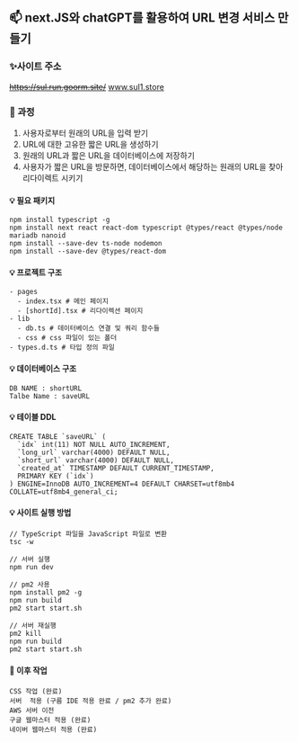 ## 📫 next.JS와 chatGPT를 활용하여 URL 변경 서비스 만들기

### ✨사이트 주소
~~https://sul.run.goorm.site/~~
www.sul1.store

### 📌 과정
1. 사용자로부터 원래의 URL을 입력 받기
2. URL에 대한 고유한 짧은 URL을 생성하기
3. 원래의 URL과 짧은 URL을 데이터베이스에 저장하기
4. 사용자가 짧은 URL을 방문하면, 데이터베이스에서 해당하는 원래의 URL을 찾아 리다이렉트 시키기

#### 💡 필요 패키지
```
npm install typescript -g 
npm install next react react-dom typescript @types/react @types/node mariadb nanoid
npm install --save-dev ts-node nodemon
npm install --save-dev @types/react-dom
```

#### 💡 프로젝트 구조
```
- pages
  - index.tsx # 메인 페이지
  - [shortId].tsx # 리다이렉션 페이지
- lib
  - db.ts # 데이터베이스 연결 및 쿼리 함수들 
  - css # css 파일이 있는 폴더
- types.d.ts # 타입 정의 파일 
```
#### 💡 데이터베이스 구조
```
DB NAME : shortURL
Talbe Name : saveURL
```

#### 💡 테이블 DDL
```
CREATE TABLE `saveURL` (
  `idx` int(11) NOT NULL AUTO_INCREMENT,
  `long_url` varchar(4000) DEFAULT NULL,
  `short_url` varchar(4000) DEFAULT NULL,
  `created_at` TIMESTAMP DEFAULT CURRENT_TIMESTAMP,
  PRIMARY KEY (`idx`)
) ENGINE=InnoDB AUTO_INCREMENT=4 DEFAULT CHARSET=utf8mb4 COLLATE=utf8mb4_general_ci;

```

#### 💡 사이트 실행 방법
```
// TypeScript 파일을 JavaScript 파일로 변환
tsc -w 

// 서버 실행
npm run dev

// pm2 사용
npm install pm2 -g
npm run build
pm2 start start.sh

// 서버 재실행
pm2 kill
npm run build
pm2 start start.sh
```

#### 💬 이후 작업
```
CSS 작업 (완료)
서버  적용 (구름 IDE 적용 완료 / pm2 추가 완료)
AWS 서버 이전
구글 웹마스터 적용 (완료)
네이버 웹마스터 적용 (완료)
```